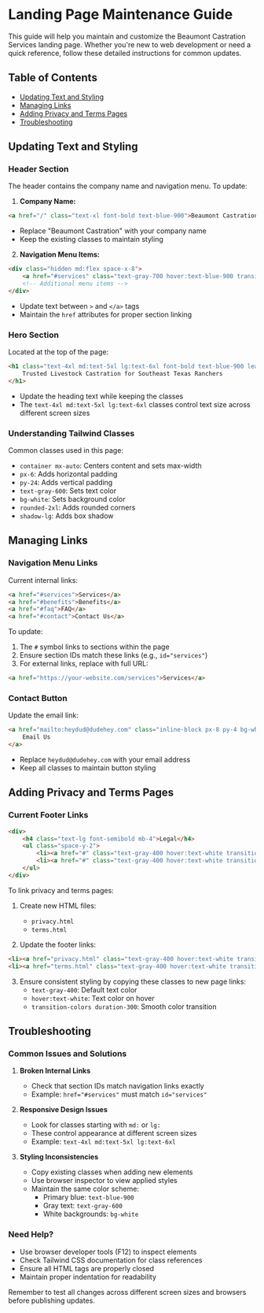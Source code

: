 # Landing Page Maintenance Guide

This guide will help you maintain and customize the Beaumont Castration Services landing page. Whether you're new to web development or need a quick reference, follow these detailed instructions for common updates.

## Table of Contents
- [Updating Text and Styling](#updating-text-and-styling)
- [Managing Links](#managing-links)
- [Adding Privacy and Terms Pages](#adding-privacy-and-terms-pages)
- [Troubleshooting](#troubleshooting)

## Updating Text and Styling

### Header Section
The header contains the company name and navigation menu. To update:

1. **Company Name:**
```html
<a href="/" class="text-xl font-bold text-blue-900">Beaumont Castration</a>
```
- Replace "Beaumont Castration" with your company name
- Keep the existing classes to maintain styling

2. **Navigation Menu Items:**
```html
<div class="hidden md:flex space-x-8">
    <a href="#services" class="text-gray-700 hover:text-blue-900 transition-colors duration-300">Services</a>
    <!-- Additional menu items -->
</div>
```
- Update text between `>` and `</a>` tags
- Maintain the `href` attributes for proper section linking

### Hero Section
Located at the top of the page:
```html
<h1 class="text-4xl md:text-5xl lg:text-6xl font-bold text-blue-900 leading-tight mb-6">
    Trusted Livestock Castration for Southeast Texas Ranchers
</h1>
```
- Update the heading text while keeping the classes
- The `text-4xl md:text-5xl lg:text-6xl` classes control text size across different screen sizes

### Understanding Tailwind Classes
Common classes used in this page:
- `container mx-auto`: Centers content and sets max-width
- `px-6`: Adds horizontal padding
- `py-24`: Adds vertical padding
- `text-gray-600`: Sets text color
- `bg-white`: Sets background color
- `rounded-2xl`: Adds rounded corners
- `shadow-lg`: Adds box shadow

## Managing Links

### Navigation Menu Links
Current internal links:
```html
<a href="#services">Services</a>
<a href="#benefits">Benefits</a>
<a href="#faq">FAQ</a>
<a href="#contact">Contact Us</a>
```
To update:
1. The `#` symbol links to sections within the page
2. Ensure section IDs match these links (e.g., `id="services"`)
3. For external links, replace with full URL:
```html
<a href="https://your-website.com/services">Services</a>
```

### Contact Button
Update the email link:
```html
<a href="mailto:heydud@dudehey.com" class="inline-block px-8 py-4 bg-white text-blue-900 rounded-full">
    Email Us
</a>
```
- Replace `heydud@dudehey.com` with your email address
- Keep all classes to maintain button styling

## Adding Privacy and Terms Pages

### Current Footer Links
```html
<div>
    <h4 class="text-lg font-semibold mb-4">Legal</h4>
    <ul class="space-y-2">
        <li><a href="#" class="text-gray-400 hover:text-white transition-colors duration-300">Privacy Policy</a></li>
        <li><a href="#" class="text-gray-400 hover:text-white transition-colors duration-300">Terms of Service</a></li>
    </ul>
</div>
```

To link privacy and terms pages:

1. Create new HTML files:
   - `privacy.html`
   - `terms.html`

2. Update the footer links:
```html
<li><a href="privacy.html" class="text-gray-400 hover:text-white transition-colors duration-300">Privacy Policy</a></li>
<li><a href="terms.html" class="text-gray-400 hover:text-white transition-colors duration-300">Terms of Service</a></li>
```

3. Ensure consistent styling by copying these classes to new page links:
   - `text-gray-400`: Default text color
   - `hover:text-white`: Text color on hover
   - `transition-colors duration-300`: Smooth color transition

## Troubleshooting

### Common Issues and Solutions

1. **Broken Internal Links**
   - Check that section IDs match navigation links exactly
   - Example: `href="#services"` must match `id="services"`

2. **Responsive Design Issues**
   - Look for classes starting with `md:` or `lg:`
   - These control appearance at different screen sizes
   - Example: `text-4xl md:text-5xl lg:text-6xl`

3. **Styling Inconsistencies**
   - Copy existing classes when adding new elements
   - Use browser inspector to view applied styles
   - Maintain the same color scheme:
     - Primary blue: `text-blue-900`
     - Gray text: `text-gray-600`
     - White backgrounds: `bg-white`

### Need Help?
- Use browser developer tools (F12) to inspect elements
- Check Tailwind CSS documentation for class references
- Ensure all HTML tags are properly closed
- Maintain proper indentation for readability

Remember to test all changes across different screen sizes and browsers before publishing updates.